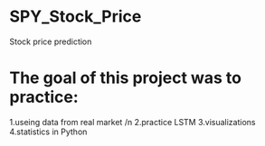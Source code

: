 # SPY_Stock_Price
Stock price prediction

# The goal of this project was to practice:
1.useing data from real market /n
2.practice LSTM 
3.visualizations
4.statistics in Python

